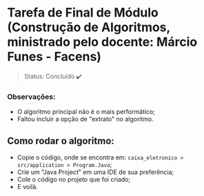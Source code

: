 # Tarefa de Final de Módulo (Construção de Algoritmos, ministrado pelo docente: Márcio Funes - Facens)

> Status: Concluído ✔️

### Observações:

+ O algoritmo principal não é o mais performático;
+ Faltou incluir a opção de "extrato" no algoritmo.

## Como rodar o algoritmo:

+ Copie o código, onde se encontra em: ```caixa_eletronico > src/application > Program.Java```;
+ Crie um "Java Project" em uma IDE de sua preferência;
+ Cole o código no projeto que foi criado;
+ E voilà.
